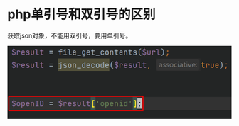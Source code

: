# php单引号和双引号的区别

获取json对象，不能用双引号，要用单引号。

<img src="php%E5%8D%95%E5%BC%95%E5%8F%B7%E5%92%8C%E5%8F%8C%E5%BC%95%E5%8F%B7%E7%9A%84%E5%8C%BA%E5%88%AB.assets/image-20220113212103214.png" alt="image-20220113212103214" style="zoom:80%;" />